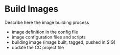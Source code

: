 # Build Images
Describe here the image building process
 - image definition in the config file
 - image configuration files and scripts
 - building image (image built, tagged, pushed in SIG)
 - update the CC project file
